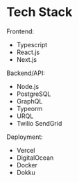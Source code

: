 # Tech Stack

Frontend:

- Typescript
- React.js
- Next.js

Backend/API:

- Node.js
- PostgreSQL
- GraphQL
- Typeorm
- URQL
- Twilio SendGrid

Deployment:

- Vercel
- DigitalOcean
- Docker
- Dokku
